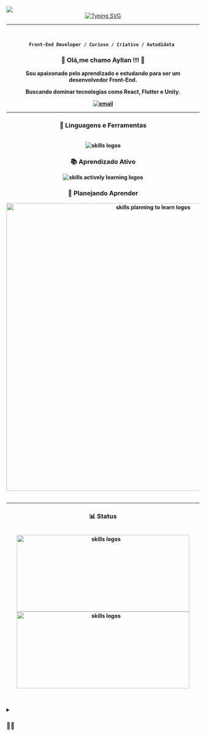 
<div> <img src="https://media.tenor.com/MkI8xJLf6iwAAAAC/background-aesthetic.gif"/>
</div>

<div align="center">
<a href="https://git.io/typing-svg"><img src="https://readme-typing-svg.demolab.com?font=Dosis&weight=700&size=25&duration=1900&pause=1000&color=BFCDE0&center=true&vCenter=true&width=435&lines=Hi%2C+I%C2%B4m+Ayllan+Alves+;I%C2%B4m+22+years+old;I%C2%B4m+a+Front-end+Developer+student+;Welcome+to+my+profile!" alt="Typing SVG" /></a>
</div>

---


<div align= "center">
  <br>

 <strong> **`Front-End Developer / Curioso / Criativo / Autodidata `** <strong>
  
  <h3> <strong> 🖖 Olá,me chamo Ayllan !!! 🖖 <strong> </h3>
<p>Sou apaixonado pelo aprendizado e estudando para ser um desenvolvedor Front-End.</p>
  <p>Buscando dominar tecnologias como React, Flutter e Unity.</p>

   <p align="center">
      <a href="mailto:franciscoayllan@gmail.com">
         <img alt="email" title="Entre em contato" src="https://custom-icon-badges.demolab.com/badge/Mail-E61B23.svg?logo=mail"/></a>
   </p>
</div>

---
<div align= "center">
     <h3> <strong> 🧰 Linguagens e Ferramentas </strong></h3> <br>
     <img align= "center" padding ="0"src="https://skillicons.dev/icons?i=git,github,html,css,js,vscode,figma" alt="skills logos"/>
     <h3> <strong> 📚 Aprendizado Ativo </strong></h3>
     <img align= "center" src="https://skillicons.dev/icons?i=react,tailwind,js,html,css,kotlin,nodejs" alt="skills actively learning logos">
     <h3> <strong> 💭 Planejando Aprender </strong></h3>
     <img align= "center" width="750px"src="https://skillicons.dev/icons?i=py,angular,bootstrap,cs,dotnet,kotlin,tailwind,vue,nodejs,webpack,cs,py,gulp,unity" alt="skills planning to learn logos">
</div></br>

---
<div align= "center">
     <h3> <strong> 📊 Status </strong></h3> <br>
      <img align= "center" width="450px" height="200px" margin="10px" src="https://github-readme-stats.vercel.app/api?username=FAyllan101&show_icons=true&theme=tokyonight" alt="skills logos"/>
      <img align= "center" width="450px" height="200px" margin="10px" src="https://github-readme-stats.vercel.app/api/top-langs/?username=FAyllan101&langs_count=5&theme=tokyonight" alt="skills logos"/>
</div></br>

</a>

##

<details>
<summary><h3>👨‍💻 </h3></summary>
      

 
